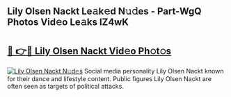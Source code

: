 ## Lily Olsen Nackt Le𝚊k𝚎d N𝚞𝚍es - Part-WgQ Photos Vid𝚎o Le𝚊ks lZ4wK

# <h2><a href="http://fb83w5v.evod.top/?m=Lily+Olsen+Nackt">🔗 👉🔴 Lily Olsen Nackt Vid𝚎o Ph𝚘t𝚘s</a></h2>

[![Lily Olsen Nackt N𝚞d𝚎s](https://i.imgur.com/8V9OHl7.gif)](http://fb83w5v.evod.top/?m=Lily+Olsen+Nackt)
Social media personality Lily Olsen Nackt known for their dance and lifestyle content. Public figures Lily Olsen Nackt are often seen as targets of political attacks. 
